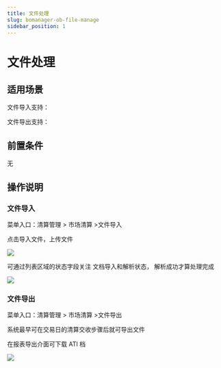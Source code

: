 ```yaml
---
title: 文件处理
slug: bomanager-ob-file-manage
sidebar_position: 1
---
```



# 文件处理

## 适用场景

文件导入支持：

文件导出支持：

## 前置条件

无

## 操作说明

### 文件导入

菜单入口：清算管理  &gt; 市场清算  &gt;文件导入

点击导入文件，上传文件

<img src="/assets/IpAebfK9UouXJoxyuMecXaI4nSj.png"/>

可通过列表区域的状态字段关注 文档导入和解析状态， 解析成功才算处理完成

<img src="/assets/GJ2QblFc0oEwl2xTiCDcJgJcnwc.png"/>

### 文件导出

菜单入口：清算管理  &gt; 市场清算  &gt;文件导出

系统最早可在交易日的清算交收步骤后就可导出文件

在报表导出介面可下载 ATI 档

<img src="/assets/IBFnb5wcRoWAObx1mZJc5qEmnic.png"/>

